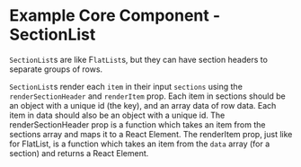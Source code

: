 # Example Core Component - SectionList

`SectionList`s are like F`latList`s, but they can have section headers to separate groups of rows.

`SectionList`s render each `item` in their input `sections` using the `renderSectionHeader` and `renderItem` prop. Each item in sections should be an object with a unique id (the key), and an array data of row data. Each item in data should also be an object with a unique id. The renderSectionHeader prop is a function which takes an item from the sections array and maps it to a React Element. The renderItem prop, just like for FlatList, is a function which takes an item from the `data` array (for a section) and returns a React Element.
